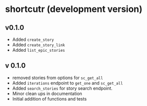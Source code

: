# shortcutr (development version)


## v0.1.0

* Added `create_story`
* Added `create_story_link`
* Added `list_epic_stories`



## v 0.1.0

* removed stories from options for `sc_get_all`
* Added `iterations` endpoint to `get_one` and `sc_get_all`
* Added `search_stories` for story search endpoint. 
* Minor clean ups in documentation
* Initial addition of functions and tests
